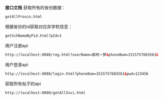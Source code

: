 **接口文档**
获取所有的省份数据：
```html
getAllProvin.html
```
根据省份的id获取对应非学校信息：
```html
getSchNameByPid.html?pId=1
```
用户注册api
```html
http://localhost:8080/reg.html?userName=南柯一梦&phoneNum=1515757603561&schoolName=台州学院&pwd=123456
```
用户登录api
```html
http://localhost:8080/login.html?phoneNum=1515757603561&pwd=123456
```
获取所有帖子的api
```html
http://localhost:8080/getAllInvi.html
```

